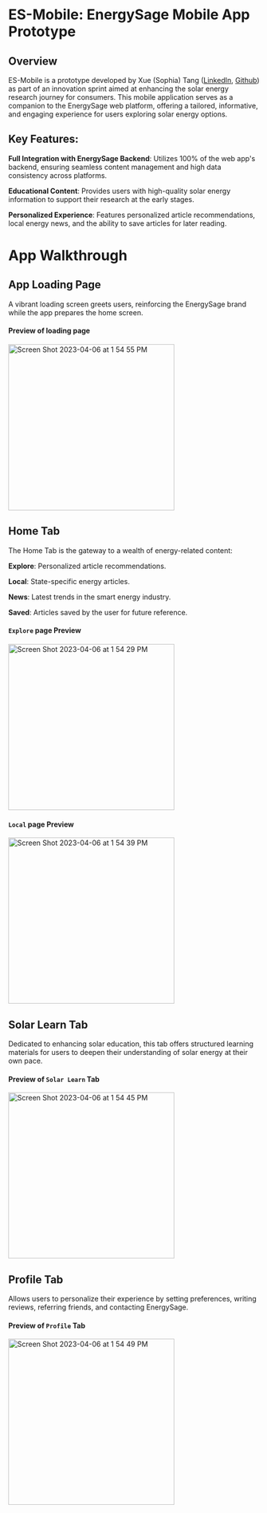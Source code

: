 # ES-Mobile: EnergySage Mobile App Prototype
## Overview
ES-Mobile is a prototype developed by Xue (Sophia) Tang ([LinkedIn](https://www.linkedin.com/in/xue-tang/), [Github](https://github.com/XueTang422))  as part of an innovation sprint aimed at enhancing the solar energy research journey for consumers. This mobile application serves as a companion to the EnergySage web platform, offering a tailored, informative, and engaging experience for users exploring solar energy options.
## Key Features:

**Full Integration with EnergySage Backend**: Utilizes 100% of the web app's backend, ensuring seamless content management and high data consistency across platforms.

**Educational Content**: Provides users with high-quality solar energy information to support their research at the early stages.

**Personalized Experience**: Features personalized article recommendations, local energy news, and the ability to save articles for later reading.

# App Walkthrough
## App Loading Page
A vibrant loading screen greets users, reinforcing the EnergySage brand while the app prepares the home screen.
#### Preview of loading page
<img width="333" alt="Screen Shot 2023-04-06 at 1 54 55 PM" src="https://github.com/XueTang422/es-mobile/assets/89874278/1c16000b-75e5-4fcc-84c3-ee6a7f5dc802">

## Home Tab

The Home Tab is the gateway to a wealth of energy-related content:

**Explore**: Personalized article recommendations.

**Local**: State-specific energy articles.

**News**: Latest trends in the smart energy industry.

**Saved**: Articles saved by the user for future reference.

#### `Explore` page Preview
<img width="333" alt="Screen Shot 2023-04-06 at 1 54 29 PM" src="https://github.com/XueTang422/es-mobile/assets/89874278/ba10872f-5447-41f2-a267-c00b1cad959a">

#### `Local` page Preview
<img width="333" alt="Screen Shot 2023-04-06 at 1 54 39 PM" src="https://github.com/XueTang422/es-mobile/assets/89874278/746e9906-6049-4af0-9510-0182ebb8a771">


## Solar Learn Tab
Dedicated to enhancing solar education, this tab offers structured learning materials for users to deepen their understanding of solar energy at their own pace.

#### Preview of `Solar Learn` Tab
<img width="333" alt="Screen Shot 2023-04-06 at 1 54 45 PM" src="https://github.com/XueTang422/es-mobile/assets/89874278/e6d1dd64-1aca-408f-a88d-f2564b0d5b5b">

## Profile Tab
Allows users to personalize their experience by setting preferences, writing reviews, referring friends, and contacting EnergySage.

#### Preview of `Profile` Tab
<img width="333" alt="Screen Shot 2023-04-06 at 1 54 49 PM" src="https://github.com/XueTang422/es-mobile/assets/89874278/5299e638-6c33-4ab2-9c91-1f40e250cd1f">

